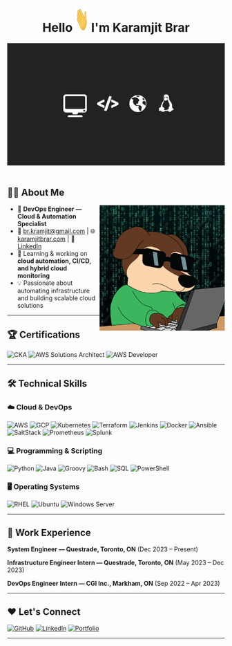 <h1 align="center">Hello <img src="https://raw.githubusercontent.com/ABSphreak/ABSphreak/master/gifs/Hi.gif" width="30px" height="60px"> I'm Karamjit Brar</h1>

<div align="center">
  <img src ="./banner.png" />
</div>

<br/>

## 👨‍💻 About Me

<img  src="./card.gif" height="290px" align="right" />

- 💼 **DevOps Engineer — Cloud & Automation Specialist**  
- 📧 br.kramjit@gmail.com | 🌐 [karamjitbrar.com](https://karamjitbrar.com) | 🔗 [LinkedIn](https://linkedin.com/in/karamjitbrar)  
- 🌱 Learning & working on **cloud automation, CI/CD, and hybrid cloud monitoring**  
- 💡 Passionate about automating infrastructure and building scalable cloud solutions  

---

## 🏆 Certifications

![CKA](https://img.shields.io/badge/CKA-Certified-blue?style=for-the-badge)
![AWS Solutions Architect](https://img.shields.io/badge/AWS-Solutions%20Architect-orange?style=for-the-badge)
![AWS Developer](https://img.shields.io/badge/AWS-Developer-orange?style=for-the-badge)

---

## 🛠 Technical Skills

### ☁️ Cloud & DevOps
![AWS](https://img.shields.io/badge/AWS-FF9900?logo=amazon-aws&logoColor=white&style=for-the-badge)
![GCP](https://img.shields.io/badge/GCP-4285F4?logo=google-cloud&logoColor=white&style=for-the-badge)
![Kubernetes](https://img.shields.io/badge/Kubernetes-326CE5?logo=kubernetes&logoColor=white&style=for-the-badge)
![Terraform](https://img.shields.io/badge/Terraform-7B42BC?logo=terraform&logoColor=white&style=for-the-badge)
![Jenkins](https://img.shields.io/badge/Jenkins-D24939?logo=jenkins&logoColor=white&style=for-the-badge)
![Docker](https://img.shields.io/badge/Docker-2496ED?logo=docker&logoColor=white&style=for-the-badge)
![Ansible](https://img.shields.io/badge/Ansible-EE0000?logo=ansible&logoColor=white&style=for-the-badge)
![SaltStack](https://img.shields.io/badge/SaltStack-000000?logo=saltstack&logoColor=white&style=for-the-badge)
![Prometheus](https://img.shields.io/badge/Prometheus-E6522C?logo=prometheus&logoColor=white&style=for-the-badge)
![Splunk](https://img.shields.io/badge/Splunk-080808?logo=splunk&logoColor=white&style=for-the-badge)

### 💻 Programming & Scripting
![Python](https://img.shields.io/badge/Python-3776AB?logo=python&logoColor=white&style=for-the-badge)
![Java](https://img.shields.io/badge/Java-007396?logo=java&logoColor=white&style=for-the-badge)
![Groovy](https://img.shields.io/badge/Groovy-E69F56?logo=groovy&logoColor=white&style=for-the-badge)
![Bash](https://img.shields.io/badge/Bash-4EAA25?logo=gnu-bash&logoColor=white&style=for-the-badge)
![SQL](https://img.shields.io/badge/SQL-4479A1?logo=postgresql&logoColor=white&style=for-the-badge)
![PowerShell](https://img.shields.io/badge/PowerShell-012456?logo=powershell&logoColor=white&style=for-the-badge)

### 🖥 Operating Systems
![RHEL](https://img.shields.io/badge/RHEL-EE0000?logo=red-hat&logoColor=white&style=for-the-badge)
![Ubuntu](https://img.shields.io/badge/Ubuntu-E95420?logo=ubuntu&logoColor=white&style=for-the-badge)
![Windows Server](https://img.shields.io/badge/Windows_Server-0078D6?logo=windows&logoColor=white&style=for-the-badge)

---

## 💼 Work Experience

**System Engineer — Questrade, Toronto, ON** (Dec 2023 – Present)  


**Infrastructure Engineer Intern — Questrade, Toronto, ON** (May 2023 – Dec 2023)  


**DevOps Engineer Intern — CGI Inc., Markham, ON** (Sep 2022 – Apr 2023)  


---

## ❤️ Let's Connect

<p>
<a href="https://github.com/brar-karamjit" target="_blank"><img alt="GitHub" src="https://img.shields.io/badge/GitHub-181717?style=for-the-badge&logo=github&logoColor=white" /></a>
<a href="https://linkedin.com/in/karamjitbrar" target="_blank"><img alt="LinkedIn" src="https://img.shields.io/badge/LinkedIn-0A66C2?style=for-the-badge&logo=linkedin&logoColor=white" /></a>
<a href="https://karamjitbrar.com" target="_blank"><img alt="Portfolio" src="https://img.shields.io/badge/Portfolio-9146FF?style=for-the-badge&logo=appveyor&logoColor=white" /></a>
</p>

---

